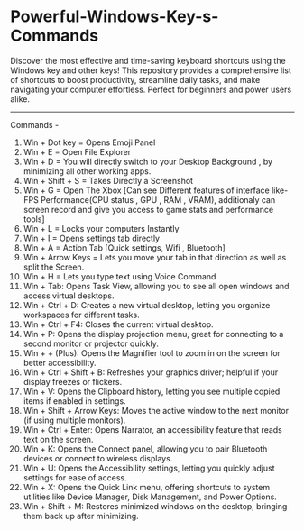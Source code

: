 # Powerful-Windows-Key-s-Commands
Discover the most effective and time-saving keyboard shortcuts using the Windows key and other keys! This repository provides a comprehensive list of shortcuts to boost productivity, streamline daily tasks, and make navigating your computer effortless. Perfect for beginners and power users alike.
*******************************************************************************************************************************************************************************************
Commands - 
1) Win + Dot key =  Opens Emoji Panel
2) Win + E = Open File Explorer
3) Win + D = You will directly switch to your Desktop Background , by minimizing all other working apps.
4) Win + Shift + S = Takes Directly a Screenshot
5) Win + G = Open The Xbox [Can see Different features of interface like- FPS Performance(CPU status , GPU , RAM , VRAM), additionaly can screen record and give you access to game stats and performance tools]
6) Win + L = Locks your computers Instantly
7) Win + I = Opens settings tab directly
8) Win + A = Action Tab [Quick settings, Wifi , Bluetooth]
9) Win + Arrow Keys = Lets you move your tab in that direction as well as split the Screen.
10) Win + H = Lets you type text using Voice Command
11) Win + Tab: Opens Task View, allowing you to see all open windows and access virtual desktops.
12) Win + Ctrl + D: Creates a new virtual desktop, letting you organize workspaces for different tasks.
13) Win + Ctrl + F4: Closes the current virtual desktop.
14) Win + P: Opens the display projection menu, great for connecting to a second monitor or projector quickly.
15) Win + + (Plus): Opens the Magnifier tool to zoom in on the screen for better accessibility.
16) Win + Ctrl + Shift + B: Refreshes your graphics driver; helpful if your display freezes or flickers.
17) Win + V: Opens the Clipboard history, letting you see multiple copied items if enabled in settings.
18) Win + Shift + Arrow Keys: Moves the active window to the next monitor (if using multiple monitors).
19) Win + Ctrl + Enter: Opens Narrator, an accessibility feature that reads text on the screen.
20) Win + K: Opens the Connect panel, allowing you to pair Bluetooth devices or connect to wireless displays.
21) Win + U: Opens the Accessibility settings, letting you quickly adjust settings for ease of access.
22) Win + X: Opens the Quick Link menu, offering shortcuts to system utilities like Device Manager, Disk Management, and Power Options.
23) Win + Shift + M: Restores minimized windows on the desktop, bringing them back up after minimizing.



